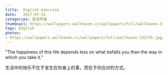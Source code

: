 ```yaml
---
title:  English exercise
date:   2017-07-31
categories: 英语早操
thumbnail: https://wallpapers.wallhaven.cc/wallpapers/full/wallhaven-332735.jpg
tags: English
photos:
- https://wallpapers.wallhaven.cc/wallpapers/full/wallhaven-332735.jpg>
---
```


"The happiness of this life depends less on what befalls you than the way in which you take it."
<p>生活中的快乐不在于发生在你身上的事，而在于你应对的方式。</p>
